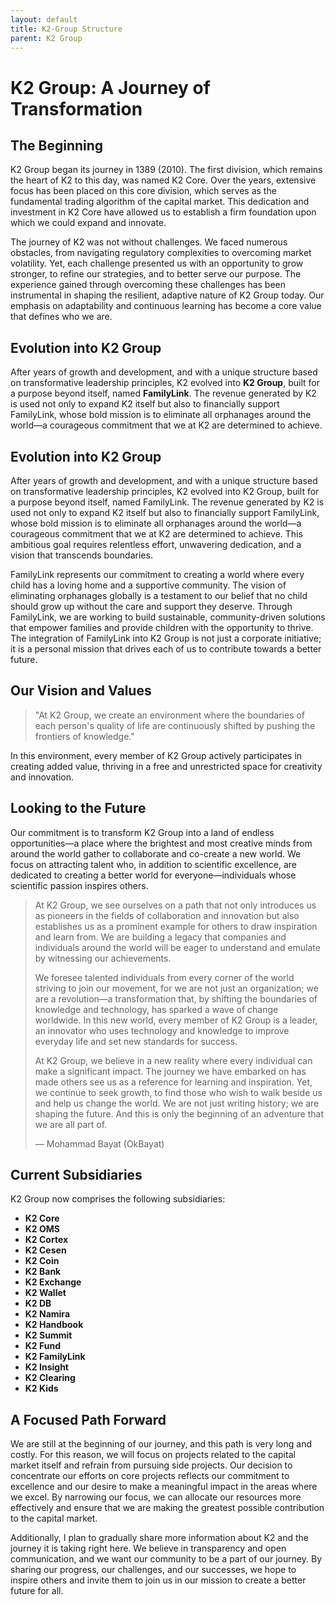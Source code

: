 ```yaml
---
layout: default
title: K2-Group Structure
parent: K2 Group
---
```


# K2 Group: A Journey of Transformation

## The Beginning
K2 Group began its journey in 1389 (2010). The first division, which remains the heart of K2 to this day, was named K2 Core. Over the years, extensive focus has been placed on this core division, which serves as the fundamental trading algorithm of the capital market. This dedication and investment in K2 Core have allowed us to establish a firm foundation upon which we could expand and innovate. 

The journey of K2 was not without challenges. We faced numerous obstacles, from navigating regulatory complexities to overcoming market volatility. Yet, each challenge presented us with an opportunity to grow stronger, to refine our strategies, and to better serve our purpose. The experience gained through overcoming these challenges has been instrumental in shaping the resilient, adaptive nature of K2 Group today. Our emphasis on adaptability and continuous learning has become a core value that defines who we are.

## Evolution into K2 Group
After years of growth and development, and with a unique structure based on transformative leadership principles, K2 evolved into **K2 Group**, built for a purpose beyond itself, named **FamilyLink**. The revenue generated by K2 is used not only to expand K2 itself but also to financially support FamilyLink, whose bold mission is to eliminate all orphanages around the world—a courageous commitment that we at K2 are determined to achieve.

## Evolution into K2 Group
After years of growth and development, and with a unique structure based on transformative leadership principles, K2 evolved into K2 Group, built for a purpose beyond itself, named FamilyLink. The revenue generated by K2 is used not only to expand K2 itself but also to financially support FamilyLink, whose bold mission is to eliminate all orphanages around the world—a courageous commitment that we at K2 are determined to achieve. This ambitious goal requires relentless effort, unwavering dedication, and a vision that transcends boundaries.

FamilyLink represents our commitment to creating a world where every child has a loving home and a supportive community. The vision of eliminating orphanages globally is a testament to our belief that no child should grow up without the care and support they deserve. Through FamilyLink, we are working to build sustainable, community-driven solutions that empower families and provide children with the opportunity to thrive. The integration of FamilyLink into K2 Group is not just a corporate initiative; it is a personal mission that drives each of us to contribute towards a better future.

## Our Vision and Values

> "At K2 Group, we create an environment where the boundaries of each person's quality of life are continuously shifted by pushing the frontiers of knowledge."

In this environment, every member of K2 Group actively participates in creating added value, thriving in a free and unrestricted space for creativity and innovation.

## Looking to the Future
Our commitment is to transform K2 Group into a land of endless opportunities—a place where the brightest and most creative minds from around the world gather to collaborate and co-create a new world. We focus on attracting talent who, in addition to scientific excellence, are dedicated to creating a better world for everyone—individuals whose scientific passion inspires others.

> At K2 Group, we see ourselves on a path that not only introduces us as pioneers in the fields of collaboration and innovation but also establishes us as a prominent example for others to draw inspiration and learn from. We are building a legacy that companies and individuals around the world will be eager to understand and emulate by witnessing our achievements.
> 
> We foresee talented individuals from every corner of the world striving to join our movement, for we are not just an organization; we are a revolution—a transformation that, by shifting the boundaries of knowledge and technology, has sparked a wave of change worldwide. In this new world, every member of K2 Group is a leader, an innovator who uses technology and knowledge to improve everyday life and set new standards for success.
>
> At K2 Group, we believe in a new reality where every individual can make a significant impact. The journey we have embarked on has made others see us as a reference for learning and inspiration. Yet, we continue to seek growth, to find those who wish to walk beside us and help us change the world. We are not just writing history; we are shaping the future. And this is only the beginning of an adventure that we are all part of.
>
> — Mohammad Bayat (OkBayat)

## Current Subsidiaries
K2 Group now comprises the following subsidiaries:

- **K2 Core**
- **K2 OMS**
- **K2 Cortex**
- **K2 Cesen**
- **K2 Coin**
- **K2 Bank**
- **K2 Exchange**
- **K2 Wallet**
- **K2 DB**
- **K2 Namira**
- **K2 Handbook**
- **K2 Summit**
- **K2 Fund**
- **K2 FamilyLink**
- **K2 Insight**
- **K2 Clearing**
- **K2 Kids**

## A Focused Path Forward
We are still at the beginning of our journey, and this path is very long and costly. For this reason, we will focus on projects related to the capital market itself and refrain from pursuing side projects. Our decision to concentrate our efforts on core projects reflects our commitment to excellence and our desire to make a meaningful impact in the areas where we excel. By narrowing our focus, we can allocate our resources more effectively and ensure that we are making the greatest possible contribution to the capital market.

Additionally, I plan to gradually share more information about K2 and the journey it is taking right here. We believe in transparency and open communication, and we want our community to be a part of our journey. By sharing our progress, our challenges, and our successes, we hope to inspire others and invite them to join us in our mission to create a better future for all.
